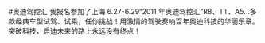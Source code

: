 #奥迪驾控汇 我报名参加了上海 6.27-6.29“2011 年奥迪驾控汇”R8、TT、A5…多款经典车型试驾、试乘，任你挑战！用激情的驾驶奏响百年奥迪科技的华丽乐章。突破科技，启迪未来的路上永远没有终点！  ​​​​